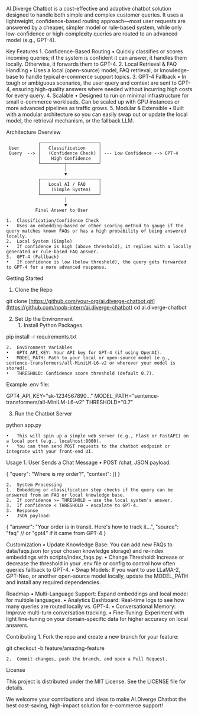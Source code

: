 AI.Diverge Chatbot is a cost-effective and adaptive chatbot solution designed to handle both simple and complex customer queries. It uses a lightweight, confidence-based routing approach—most user requests are answered by a cheaper, simpler model or rule-based system, while only low-confidence or high-complexity queries are routed to an advanced model (e.g., GPT-4).

Key Features
	1.	Confidence-Based Routing
	•	Quickly classifies or scores incoming queries; if the system is confident it can answer, it handles them locally. Otherwise, it forwards them to GPT-4.
	2.	Local Retrieval & FAQ Handling
	•	Uses a local (open-source) model, FAQ retrieval, or knowledge-base to handle typical e-commerce support topics.
	3.	GPT-4 Fallback
	•	In tough or ambiguous scenarios, the user query and context are sent to GPT-4, ensuring high-quality answers where needed without incurring high costs for every query.
	4.	Scalable
	•	Designed to run on minimal infrastructure for small e-commerce workloads. Can be scaled up with GPU instances or more advanced pipelines as traffic grows.
	5.	Modular & Extensible
	•	Built with a modular architecture so you can easily swap out or update the local model, the retrieval mechanism, or the fallback LLM.

Architecture Overview

                ┌──────────────────────┐
     User       │   Classification     │
     Query  --> │   (Confidence Check) │ --- Low Confidence --> GPT-4
                │    High Confidence   │
                └─────────┬────────────┘
                          │
                          ▼
                ┌──────────────────────┐
                │   Local AI / FAQ     │
                │    (Simple System)   │
                └──────────────────────┘
                          │
                          ▼
               Final Answer to User

	1.	Classification/Confidence Check
	•	Uses an embedding-based or other scoring method to gauge if the query matches known FAQs or has a high probability of being answered locally.
	2.	Local System (Simple)
	•	If confidence is high (above threshold), it replies with a locally generated or rule-based FAQ answer.
	3.	GPT-4 (Fallback)
	•	If confidence is low (below threshold), the query gets forwarded to GPT-4 for a more advanced response.

Getting Started

1. Clone the Repo

git clone [https://github.com/your-org/ai.diverge-chatbot.git](https://github.com/noob-intern/ai.diverge-chatbot)
cd ai.diverge-chatbot

2. Set Up the Environment
	1.	Install Python Packages

pip install -r requirements.txt


	2.	Environment Variables
	•	GPT4_API_KEY: Your API key for GPT-4 (if using OpenAI).
	•	MODEL_PATH: Path to your local or open-source model (e.g., sentence-transformers/all-MiniLM-L6-v2 or wherever your model is stored).
	•	THRESHOLD: Confidence score threshold (default 0.7).
Example .env file:

GPT4_API_KEY="sk-1234567890..."
MODEL_PATH="sentence-transformers/all-MiniLM-L6-v2"
THRESHOLD="0.7"



3. Run the Chatbot Server

python app.py

	•	This will spin up a simple web server (e.g., Flask or FastAPI) on a local port (e.g., localhost:8000).
	•	You can then send POST requests to the chatbot endpoint or integrate with your front-end UI.

Usage
	1.	User Sends a Chat Message
	•	POST /chat, JSON payload:

{
  "query": "Where is my order?",
  "context": []
}


	2.	System Processing
	1.	Embedding or classification step checks if the query can be answered from an FAQ or local knowledge base.
	2.	If confidence >= THRESHOLD → use the local system's answer.
	3.	If confidence < THRESHOLD → escalate to GPT-4.
	3.	Response
	•	JSON payload:

{
  "answer": "Your order is in transit. Here's how to track it...",
  "source": "faq" 
  // or "gpt4" if it came from GPT-4
}

Customization
	•	Update Knowledge Base: You can add new FAQs to data/faqs.json (or your chosen knowledge storage) and re-index embeddings with scripts/index_faqs.py.
	•	Change Threshold: Increase or decrease the threshold in your .env file or config to control how often queries fallback to GPT-4.
	•	Swap Models: If you want to use LLaMA-2, GPT-Neo, or another open-source model locally, update the MODEL_PATH and install any required dependencies.

Roadmap
	•	Multi-Language Support: Expand embeddings and local model for multiple languages.
	•	Analytics Dashboard: Real-time logs to see how many queries are routed locally vs. GPT-4.
	•	Conversational Memory: Improve multi-turn conversation tracking.
	•	Fine-Tuning: Experiment with light fine-tuning on your domain-specific data for higher accuracy on local answers.

Contributing
	1.	Fork the repo and create a new branch for your feature:

git checkout -b feature/amazing-feature


	2.	Commit changes, push the branch, and open a Pull Request.

License

This project is distributed under the MIT License. See the LICENSE file for details.

We welcome your contributions and ideas to make AI.Diverge Chatbot the best cost-saving, high-impact solution for e-commerce support!
